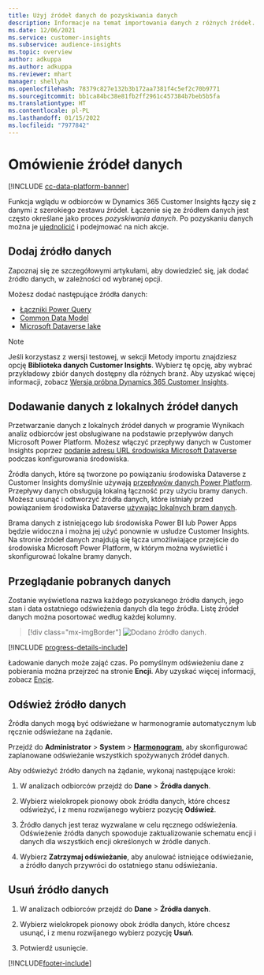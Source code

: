 ```yaml
---
title: Użyj źródeł danych do pozyskiwania danych
description: Informacje na temat importowania danych z różnych źródeł.
ms.date: 12/06/2021
ms.service: customer-insights
ms.subservice: audience-insights
ms.topic: overview
author: adkuppa
ms.author: adkuppa
ms.reviewer: mhart
manager: shellyha
ms.openlocfilehash: 78379c827e132b3b172aa7381f4c5ef2c70b9771
ms.sourcegitcommit: bb1ca84bc38e81fb2ff2961c457384b7beb5b5fa
ms.translationtype: HT
ms.contentlocale: pl-PL
ms.lasthandoff: 01/15/2022
ms.locfileid: "7977842"
---
```

# <a name="data-sources-overview"></a>Omówienie źródeł danych

[!INCLUDE [cc-data-platform-banner](../includes/cc-data-platform-banner.md)]

Funkcja wglądu w odbiorców w Dynamics 365 Customer Insights łączy się z danymi z szerokiego zestawu źródeł. Łączenie się ze źródłem danych jest często określane jako proces *pozyskiwania danych*. Po pozyskaniu danych można je [ujednolicić](data-unification.md) i podejmować na nich akcje.

## <a name="add-a-data-source"></a>Dodaj źródło danych

Zapoznaj się ze szczegółowymi artykułami, aby dowiedzieć się, jak dodać źródło danych, w zależności od wybranej opcji.

Możesz dodać następujące źródła danych:

- [Łączniki Power Query](connect-power-query.md)
- [Common Data Model](connect-common-data-model.md)
- [Microsoft Dataverse lake](connect-dataverse-managed-lake.md)

> [!NOTE]
> Jeśli korzystasz z wersji testowej, w sekcji Metody importu znajdziesz opcję **Biblioteka danych Customer Insights**. Wybierz tę opcję, aby wybrać przykładowy zbiór danych dostępny dla różnych branż. Aby uzyskać więcej informacji, zobacz [Wersja próbna Dynamics 365 Customer Insights](../trial-signup.md).

## <a name="add-data-from-on-premises-data-sources"></a>Dodawanie danych z lokalnych źródeł danych

Przetwarzanie danych z lokalnych źródeł danych w programie Wynikach analiz odbiorców jest obsługiwane na podstawie przepływów danych Microsoft Power Platform. Możesz włączyć przepływy danych w Customer Insights poprzez [podanie adresu URL środowiska Microsoft Dataverse](create-environment.md) podczas konfigurowania środowiska.

Źródła danych, które są tworzone po powiązaniu środowiska Dataverse z Customer Insights domyślnie używają [przepływów danych Power Platform](/power-query/dataflows/overview-dataflows-across-power-platform-dynamics-365). Przepływy danych obsługują lokalną łączność przy użyciu bramy danych. Możesz usunąć i odtworzyć źródła danych, które istniały przed powiązaniem środowiska Dataverse [używając lokalnych bram danych](/data-integration/gateway/service-gateway-app).

Brama danych z istniejącego lub środowiska Power BI lub Power Apps będzie widoczna i można jej użyć ponownie w usłudze Customer Insights. Na stronie źródeł danych znajdują się łącza umożliwiające przejście do środowiska Microsoft Power Platform, w którym można wyświetlić i skonfigurować lokalne bramy danych.

## <a name="review-ingested-data"></a>Przeglądanie pobranych danych

Zostanie wyświetlona nazwa każdego pozyskanego źródła danych, jego stan i data ostatniego odświeżenia danych dla tego źródła. Listę źródeł danych można posortować według każdej kolumny.

> [!div class="mx-imgBorder"]
> ![Dodano źródło danych.](media/configure-data-datasource-added.png "Dodano źródło danych")

[!INCLUDE [progress-details-include](../includes/progress-details-pane.md)]

Ładowanie danych może zająć czas. Po pomyślnym odświeżeniu dane z pobierania można przejrzeć na stronie **Encji**. Aby uzyskać więcej informacji, zobacz [Encje](entities.md).

## <a name="refresh-a-data-source"></a>Odśwież źródło danych

Źródła danych mogą być odświeżane w harmonogramie automatycznym lub ręcznie odświeżane na żądanie. 

Przejdź do **Administrator** > **System** > [**Harmonogram**](system.md#schedule-tab), aby skonfigurować zaplanowane odświeżanie wszystkich spożywanych źródeł danych.

Aby odświeżyć źródło danych na żądanie, wykonaj następujące kroki:

1. W analizach odbiorców przejdź do **Dane** > **Źródła danych**.

2. Wybierz wielokropek pionowy obok źródła danych, które chcesz odświeżyć, i z menu rozwijanego wybierz pozycję **Odśwież**.

3. Źródło danych jest teraz wyzwalane w celu ręcznego odświeżenia. Odświeżenie źródła danych spowoduje zaktualizowanie schematu encji i danych dla wszystkich encji określonych w źródle danych.

4. Wybierz **Zatrzymaj odświeżanie**, aby anulować istniejące odświeżanie, a źródło danych przywróci do ostatniego stanu odświeżania.

## <a name="delete-a-data-source"></a>Usuń źródło danych

1. W analizach odbiorców przejdź do **Dane** > **Źródła danych**.

2. Wybierz wielokropek pionowy obok źródła danych, które chcesz usunąć, i z menu rozwijanego wybierz pozycję **Usuń**.

3. Potwierdź usunięcie.


[!INCLUDE[footer-include](../includes/footer-banner.md)]
